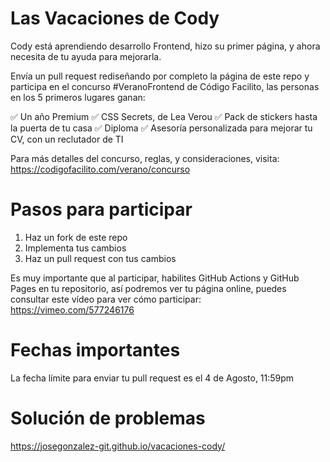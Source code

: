 # Las Vacaciones de Cody
Cody está aprendiendo desarrollo Frontend, hizo su primer página, y ahora necesita de tu ayuda para mejorarla.

Envía un pull request rediseñando por completo la página de este repo y participa en el concurso #VeranoFrontend de Código Facilito, las personas en los 5 primeros lugares ganan:

✅ Un año Premium
✅ CSS Secrets, de Lea Verou
✅ Pack de stickers hasta la puerta de tu casa
✅ Diploma
✅ Asesoría personalizada para mejorar tu CV, con un reclutador de TI

Para más detalles del concurso, reglas, y consideraciones, visita: https://codigofacilito.com/verano/concurso


# Pasos para participar

1. Haz un fork de este repo
2. Implementa tus cambios
3. Haz un pull request con tus cambios

Es muy importante que al participar, habilites GitHub Actions y GitHub Pages en tu repositorio, así podremos ver tu página online, puedes consultar este vídeo para ver cómo participar: https://vimeo.com/577246176

# Fechas importantes
La fecha límite para enviar tu pull request es el 4 de Agosto, 11:59pm

# Solución de problemas
https://josegonzalez-git.github.io/vacaciones-cody/
